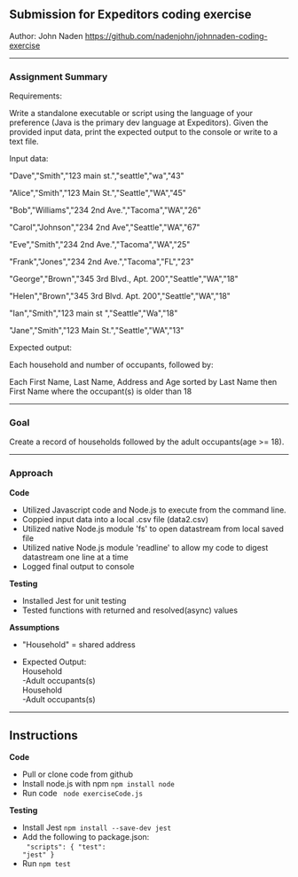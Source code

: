 ## Submission for Expeditors coding exercise 
Author: John Naden
https://github.com/nadenjohn/johnnaden-coding-exercise

----------------------------------------------------------------
### Assignment Summary 
Requirements:

Write a standalone executable or script using the language of your preference (Java is the primary dev language at Expeditors).  Given the provided input data, print the expected output to the console or write to a text file.

Input data:

"Dave","Smith","123 main st.","seattle","wa","43"

"Alice","Smith","123 Main St.","Seattle","WA","45"

"Bob","Williams","234 2nd Ave.","Tacoma","WA","26"

"Carol","Johnson","234 2nd Ave","Seattle","WA","67"

"Eve","Smith","234 2nd Ave.","Tacoma","WA","25"

"Frank","Jones","234 2nd Ave.","Tacoma","FL","23"

"George","Brown","345 3rd Blvd., Apt. 200","Seattle","WA","18"

"Helen","Brown","345 3rd Blvd. Apt. 200","Seattle","WA","18"

"Ian","Smith","123 main st ","Seattle","Wa","18"

"Jane","Smith","123 Main St.","Seattle","WA","13"

Expected output:

Each household and number of occupants, followed by:

Each First Name, Last Name, Address and Age sorted by Last Name then First Name where the occupant(s) is older than 18

----------------------------------------------------------------
### Goal
Create a record of households followed by the adult occupants(age >= 18).

----------------------------------------------------------------
### Approach
**Code** 
- Utilized Javascript code and Node.js to execute from the command line.
- Coppied input data into a local .csv file (data2.csv)
- Utilized native Node.js module 'fs' to open datastream from local saved file
- Utilized native Node.js module 'readline' to allow my code to digest datastream one line at a time
- Logged final output to console

**Testing**
- Installed Jest for unit testing 
- Tested functions with returned and resolved(async) values

**Assumptions**
- "Household" = shared address
- <p>Expected Output:<br>
    Household<br>
        -Adult occupants(s)<br>
    Household<br>
        -Adult occupants(s)<p>

----------------------------------------------------------------
## Instructions
**Code**
- Pull or clone code from github
- Install node.js with npm <code>npm install node</code>
- Run code <code> node exerciseCode.js</code> 

**Testing**
- Install Jest <code>npm install --save-dev jest</code>
- Add the following to package.json:<br>
    <code>  "scripts": {
    "test": "jest"
  }</code>
- Run <code>npm test</code>